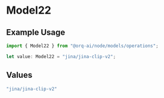 # Model22

## Example Usage

```typescript
import { Model22 } from "@orq-ai/node/models/operations";

let value: Model22 = "jina/jina-clip-v2";
```

## Values

```typescript
"jina/jina-clip-v2"
```
